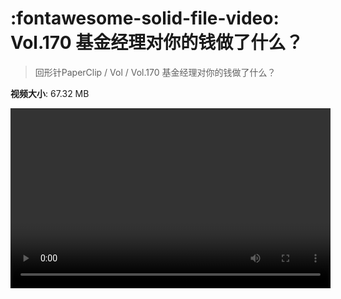 # :fontawesome-solid-file-video: Vol.170 基金经理对你的钱做了什么？

> 回形针PaperClip / Vol / Vol.170 基金经理对你的钱做了什么？

**视频大小**: 67.32 MB

<video id="V-38b4a3d62c88f1b65369068df81585c3" width="512" height="288" preload="none" playsinline webkit-playsinline></video>